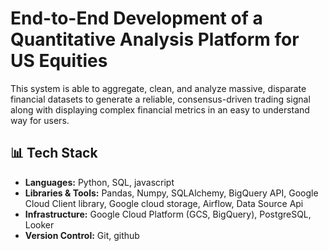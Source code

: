 # End-to-End Development of a Quantitative Analysis Platform for US Equities 

This system is able to aggregate, clean, and analyze massive, disparate financial datasets to generate a reliable, consensus-driven trading signal along with displaying complex financial metrics in an easy to understand way for users.

## 📊 Tech Stack
- **Languages:** Python, SQL, javascript
- **Libraries & Tools:** Pandas, Numpy, SQLAlchemy, BigQuery API, Google Cloud Client library, Google cloud storage, Airflow, Data Source Api
- **Infrastructure:** Google Cloud Platform (GCS, BigQuery), PostgreSQL, Looker
- **Version Control:** Git, github
